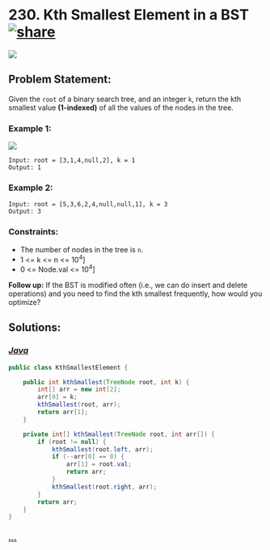 # 230. Kth Smallest Element in a BST [![share]](https://leetcode.com/problems/kth-smallest-element-in-a-bst/)

![][medium]

## Problem Statement:

Given the `root` of a binary search tree, and an integer `k`, return the kth smallest value **(1-indexed)** of all the values of the nodes in the tree.

### Example 1:

![](https://assets.leetcode.com/uploads/2021/01/28/kthtree2.jpg)

```
Input: root = [3,1,4,null,2], k = 1
Output: 1
```

### Example 2:

```
Input: root = [5,3,6,2,4,null,null,1], k = 3
Output: 3
```

### Constraints:

- The number of nodes in the tree is `n`.
- 1 <= k <= n <= 10<sup>4</sup>]
- 0 <= Node.val <= 10<sup>4</sup>]

**Follow up:** If the BST is modified often (i.e., we can do insert and delete operations) and you need to find the kth smallest frequently, how would you optimize?

## Solutions:

### [_Java_](./KthSmallestElement.java)

```java
public class KthSmallestElement {

    public int kthSmallest(TreeNode root, int k) {
        int[] arr = new int[2];
        arr[0] = k;
        kthSmallest(root, arr);
        return arr[1];
    }

    private int[] kthSmallest(TreeNode root, int arr[]) {
        if (root != null) {
            kthSmallest(root.left, arr);
            if (--arr[0] == 0) {
                arr[1] = root.val;
                return arr;
            }
            kthSmallest(root.right, arr);
        }
        return arr;
    }
}
```

### [_..._]()

```

```

<!----------------------------------{ link }--------------------------------->

[share]: https://img.icons8.com/external-anggara-blue-anggara-putra/20/000000/external-share-user-interface-basic-anggara-blue-anggara-putra-2.png
[medium]: https://img.shields.io/badge/Difficulty-Medium-yellow.svg
